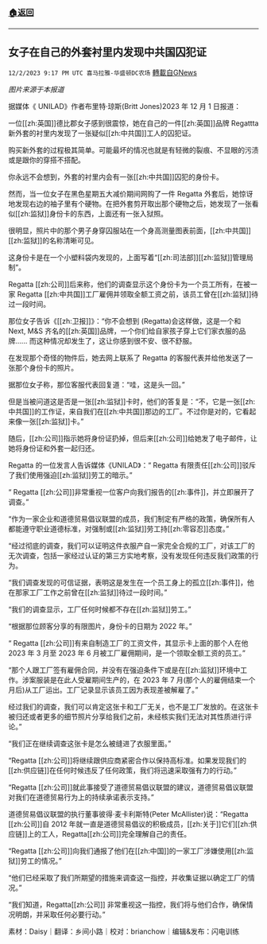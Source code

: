 ###  [:house:返回](README.md)
---


## 女子在自己的外套衬里内发现中共国囚犯证
`12/2/2023 9:17 PM UTC 喜马拉雅-华盛顿DC农场` [轉載自GNews](https://gnews.org/articles/2064017)

*图片来源于本报道*


据媒体《 UNILAD》作者布里特·琼斯(Britt Jones)2023 年 12 月 1 日报道：

一位[[zh:英国]]德比郡女子感到很震惊，她在自己的一件[[zh:英国]]品牌 Regattta新外套的衬里内发现了一张疑似[[zh:中共国]]工人的囚犯证。

购买新外套的过程极其简单。可能最坏的情况也就是有轻微的裂痕、不显眼的污渍或是跟你的穿搭不搭配。

你永远不会想到，外套的衬里内会有一张[[zh:中共国]]囚犯的身份卡。

然而，当一位女子在黑色星期五大减价期间网购了一件 Regatta 外套后，她惊讶地发现右边的袖子里有个硬物。在把外套剪开取出那个硬物之后，她发现了一张看似[[zh:监狱]]身份卡的东西，上面还有一张入狱照。

很明显，照片中的那个男子身穿囚服站在一个身高测量图表前面，[[zh:中共国]][[zh:监狱]]的名称清晰可见。

这身份卡是在一个小塑料袋内发现的，上面写着“[[zh:司法部]][[zh:监狱]]管理局制”。

Regatta [[zh:公司]]后来称，他们的调查显示这个身份卡为一个员工所有，在被一家 Regatta [[zh:中共国]]工厂雇佣并领取全额工资之前，该员工曾在[[zh:监狱]]待过一段时间。

那位女子告诉《[[zh:卫报]]》：“你不会想到 (Regatta)会这样做，这是一个和 Next, M&S 齐名的[[zh:英国]]品牌，一个你们给自家孩子穿上它们家衣服的品牌...... 而这种情况却发生了，这让你感到很不安、很不舒服。

在发现那个奇怪的物件后，她去网上联系了 Regatta 的客服代表并给他发送了一张那个身份卡的照片。

据那位女子称，那位客服代表回复道：“哇，这是头一回。”

但是当被问道这是否是一张[[zh:监狱]]卡时，他们的答复是：“不，它是一张[[zh:中共国]]的工作证，来自我们在[[zh:中共国]]那边的工厂。不过你是对的，它看起来像一张[[zh:监狱]]卡。”

随后，[[zh:公司]]指示她将身份证扔掉，但后来[[zh:公司]]给她发了电子邮件，让她将身份证和外套一起归还。

Regatta 的一位发言人告诉媒体《UNILAD》：“ Regatta 有限责任[[zh:公司]]驳斥了我们使用强迫[[zh:监狱]]劳工的暗示。”

“ Regatta [[zh:公司]]非常重视一位客户向我们报告的[[zh:事件]]，并立即展开了调查。”

“作为一家企业和道德贸易倡议联盟的成员，我们制定有严格的政策，确保所有人都能遵守职业道德标准，对强制或[[zh:监狱]]劳工持[[zh:零容忍]]态度。”

“经过彻底的调查，我们可以证明这件衣服产自一家完全合规的工厂，对该工厂的无次调查，包括一家经过认证的第三方实地考察，没有发现任何违反我们政策的行为。

“我们调查发现的可信证据，表明这是发生在一个员工身上的孤立[[zh:事件]]，他在那家工厂工作之前曾在[[zh:监狱]]待过一段时间。”

“我们的调查显示，工厂任何时候都不存在[[zh:监狱]]劳工。”

“根据那位顾客分享的有限图片，身份卡的日期为 2022 年。”

“ Regatta [[zh:公司]]有来自制造工厂的工资文件，其显示卡上面的那个人在他 2023 年 3 月至 2023 年 6 月被工厂雇佣期间，是一个领取全额工资的员工。”

“那个人跟工厂签有雇佣合同，并没有在强迫条件下或是在[[zh:监狱]]环境中工作。涉案服装是在此人受雇期间生产的，在 2023 年 7 月(那个人的雇佣结束一个月后)从工厂运出。工厂记录显示该员工因为表现差被解雇了。”

经过我们的调查，我们可以肯定这张卡和工厂无关，也不是工厂发放的。在这张卡被归还或者更多的细节照片分享给我们之前，未经核实我们无法对其性质进行评论。”

“我们正在继续调查这张卡是怎么被缝进了衣服里面。”

“Regatta [[zh:公司]]将继续跟供应商紧密合作以保持高标准。如果发现我们的[[zh:供应链]]在任何时候违反了任何政策，我们将迅速采取强有力的行动。”

“Regatta [[zh:公司]]就此事接受了道德贸易倡议联盟的建议，道德贸易倡议联盟对我们在道德贸易行为上的持续承诺表示支持。”

道德贸易倡议联盟的执行董事彼得·麦卡利斯特(Peter McAllister)说：“Regatta [[zh:公司]]自 2012 年就一直是道德贸易倡议的积极成员，[[zh:关于]]它们[[zh:供应链]]上的工人，Regatta[[zh:公司]]完全理解自己的责任。

“Regatta [[zh:公司]]向我们通报了他们在[[zh:中国]]的一家工厂涉嫌使用[[zh:监狱]]劳工的情况。”

“他们已经采取了我们所期望的措施来调查这一指控，并收集证据以确定工厂的情况。”

“我们知道，Regatta[[zh:公司]] 非常重视这一指控，我们将与他们合作，确保情况明朗，并采取任何必要行动。”





素材：Daisy｜翻译：乡间小路｜校对：brianchow｜编辑&发布：闪电训练
